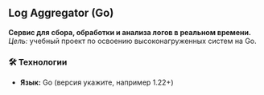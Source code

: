 ## Log Aggregator (Go)
**Сервис для сбора, обработки и анализа логов в реальном времени.**  
*Цель:* учебный проект по освоению высоконагруженных систем на Go.

### 🛠 Технологии
- **Язык:** Go (версия укажите, например 1.22+)
